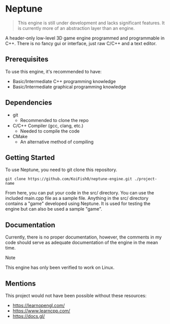 # Neptune 

> This engine is still under development and lacks significant features. It is currently more of an abstraction layer than an engine.

A header-only low-level 3D game engine programmed and programmable in C++. There is no fancy gui or interface, just raw C/C++ and a text editor.


## Prerequisites

To use this engine, it's recommended to have:
 - Basic/Intermediate C++ programming knowledge
 - Basic/Intermediate graphical programming knowledge

## Dependencies
 - git
     - Recommended to clone the repo
 - C/C++ Compiler (gcc, clang, etc.)
     - Needed to compile the code
 - CMake
     - An alternative method of compiling
    

## Getting Started

To use Neptune, you need to git clone this repository.

```
git clone https://github.com/KoiFish0/neptune-engine.git ./project-name
```

From here, you can put your code in the src/ directory. You can use the included main.cpp file as a sample file. Anything in the src/ directory contains a "game" developed using Neptune. It is used for testing the engine but can also be used a sample "game".

## Documentation

Currently, there is no proper documentation, however, the comments in my code should serve as adequate documentation of the engine in the mean time. 

> [!NOTE] 
> This engine has only been verified to work on Linux.

## Mentions

This project would not have been possible without these resources:

 - https://learnopengl.com/
 - https://www.learncpp.com/
 - https://docs.gl/

